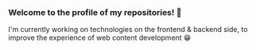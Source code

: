 ### Welcome to the profile of my repositories! 👋

I'm currently working on technologies on the frontend & backend side, to improve the experience of web content development 😁
